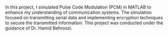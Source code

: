 In this project, I simulated Pulse Code Modulation (PCM) in MATLAB to enhance my understanding of communication systems. The simulation focused on transmitting serial data and implementing encryption techniques to secure the transmitted information. This project was conducted under the guidance of Dr. Hamid Behroozi.
